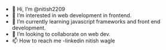 - 👋 Hi, I’m @nitish2209
- 👀 I’m interested in web development in frontend.
- 🌱 I’m currently learning javascript frameworks and front end development.
- 💞️ I’m looking to collaborate on web dev.
- 📫 How to reach me -linkedin nitish wagle

<!---
nitish2209/nitish2209 is a ✨ special ✨ repository because its `README.md` (this file) appears on your GitHub profile.
You can click the Preview link to take a look at your changes.
--->
